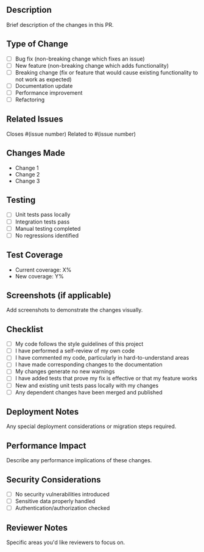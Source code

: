 ## Description
Brief description of the changes in this PR.

## Type of Change
- [ ] Bug fix (non-breaking change which fixes an issue)
- [ ] New feature (non-breaking change which adds functionality)
- [ ] Breaking change (fix or feature that would cause existing functionality to not work as expected)
- [ ] Documentation update
- [ ] Performance improvement
- [ ] Refactoring

## Related Issues
Closes #(issue number)
Related to #(issue number)

## Changes Made
- Change 1
- Change 2
- Change 3

## Testing
- [ ] Unit tests pass locally
- [ ] Integration tests pass
- [ ] Manual testing completed
- [ ] No regressions identified

## Test Coverage
- Current coverage: X%
- New coverage: Y%

## Screenshots (if applicable)
Add screenshots to demonstrate the changes visually.

## Checklist
- [ ] My code follows the style guidelines of this project
- [ ] I have performed a self-review of my own code
- [ ] I have commented my code, particularly in hard-to-understand areas
- [ ] I have made corresponding changes to the documentation
- [ ] My changes generate no new warnings
- [ ] I have added tests that prove my fix is effective or that my feature works
- [ ] New and existing unit tests pass locally with my changes
- [ ] Any dependent changes have been merged and published

## Deployment Notes
Any special deployment considerations or migration steps required.

## Performance Impact
Describe any performance implications of these changes.

## Security Considerations
- [ ] No security vulnerabilities introduced
- [ ] Sensitive data properly handled
- [ ] Authentication/authorization checked

## Reviewer Notes
Specific areas you'd like reviewers to focus on.